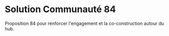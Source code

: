 # Solution Communauté 84

Proposition 84 pour renforcer l'engagement et la co-construction autour du hub.
